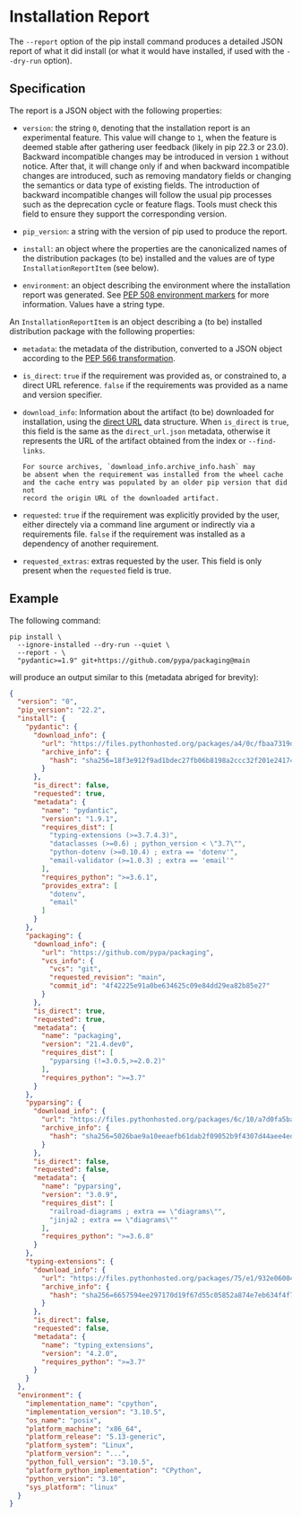 # Installation Report

The `--report` option of the pip install command produces a detailed JSON report of what
it did install (or what it would have installed, if used with the `--dry-run` option).

## Specification

The report is a JSON object with the following properties:

- `version`: the string `0`, denoting that the installation report is an experimental
  feature. This value will change to `1`, when the feature is deemed stable after
  gathering user feedback (likely in pip 22.3 or 23.0). Backward incompatible changes
  may be introduced in version `1` without notice. After that, it will change only if
  and when backward incompatible changes are introduced, such as removing mandatory
  fields or changing the semantics or data type of existing fields. The introduction of
  backward incompatible changes will follow the usual pip processes such as the
  deprecation cycle or feature flags. Tools must check this field to ensure they support
  the corresponding version.

- `pip_version`: a string with the version of pip used to produce the report.
- `install`: an object where the properties are the canonicalized names of the
  distribution packages (to be) installed and the values are of type
  `InstallationReportItem` (see below).
- `environment`: an object describing the environment where the installation report was
  generated. See [PEP 508 environment
  markers](https://peps.python.org/pep-0508/#environment-markers) for more information.
  Values have a string type.

An `InstallationReportItem` is an object describing a (to be) installed distribution
package with the following properties:

- `metadata`: the metadata of the distribution, converted to a JSON object according to
  the [PEP 566
  transformation](https://www.python.org/dev/peps/pep-0566/#json-compatible-metadata).

- `is_direct`: `true` if the requirement was provided as, or constrained to, a direct
  URL reference. `false` if the requirements was provided as a name and version
  specifier.

- `download_info`: Information about the artifact (to be) downloaded for installation,
  using the [direct
  URL](https://packaging.python.org/en/latest/specifications/direct-url/) data
  structure. When `is_direct` is `true`, this field is the same as the `direct_url.json`
  metadata, otherwise it represents the URL of the artifact obtained from the index or
  `--find-links`.

  ```{note}
  For source archives, `download_info.archive_info.hash` may
  be absent when the requirement was installed from the wheel cache
  and the cache entry was populated by an older pip version that did not
  record the origin URL of the downloaded artifact.
  ```

- `requested`: `true` if the requirement was explicitly provided by the user, either
  directely via a command line argument or indirectly via a requirements file. `false`
  if the requirement was installed as a dependency of another requirement.

- `requested_extras`: extras requested by the user. This field is only present when the
  `requested` field is true.

## Example

The following command:

```console
pip install \
  --ignore-installed --dry-run --quiet \
  --report - \
  "pydantic>=1.9" git+https://github.com/pypa/packaging@main
```

will produce an output similar to this (metadata abriged for brevity):

```json
{
  "version": "0",
  "pip_version": "22.2",
  "install": {
    "pydantic": {
      "download_info": {
        "url": "https://files.pythonhosted.org/packages/a4/0c/fbaa7319dcb5eecd3484686eb5a5c5702a6445adb566f01aee6de3369bc4/pydantic-1.9.1-cp310-cp310-manylinux_2_17_x86_64.manylinux2014_x86_64.whl",
        "archive_info": {
          "hash": "sha256=18f3e912f9ad1bdec27fb06b8198a2ccc32f201e24174cec1b3424dda605a310"
        }
      },
      "is_direct": false,
      "requested": true,
      "metadata": {
        "name": "pydantic",
        "version": "1.9.1",
        "requires_dist": [
          "typing-extensions (>=3.7.4.3)",
          "dataclasses (>=0.6) ; python_version < \"3.7\"",
          "python-dotenv (>=0.10.4) ; extra == 'dotenv'",
          "email-validator (>=1.0.3) ; extra == 'email'"
        ],
        "requires_python": ">=3.6.1",
        "provides_extra": [
          "dotenv",
          "email"
        ]
      }
    },
    "packaging": {
      "download_info": {
        "url": "https://github.com/pypa/packaging",
        "vcs_info": {
          "vcs": "git",
          "requested_revision": "main",
          "commit_id": "4f42225e91a0be634625c09e84dd29ea82b85e27"
        }
      },
      "is_direct": true,
      "requested": true,
      "metadata": {
        "name": "packaging",
        "version": "21.4.dev0",
        "requires_dist": [
          "pyparsing (!=3.0.5,>=2.0.2)"
        ],
        "requires_python": ">=3.7"
      }
    },
    "pyparsing": {
      "download_info": {
        "url": "https://files.pythonhosted.org/packages/6c/10/a7d0fa5baea8fe7b50f448ab742f26f52b80bfca85ac2be9d35cdd9a3246/pyparsing-3.0.9-py3-none-any.whl",
        "archive_info": {
          "hash": "sha256=5026bae9a10eeaefb61dab2f09052b9f4307d44aee4eda64b309723d8d206bbc"
        }
      },
      "is_direct": false,
      "requested": false,
      "metadata": {
        "name": "pyparsing",
        "version": "3.0.9",
        "requires_dist": [
          "railroad-diagrams ; extra == \"diagrams\"",
          "jinja2 ; extra == \"diagrams\""
        ],
        "requires_python": ">=3.6.8"
      }
    },
    "typing-extensions": {
      "download_info": {
        "url": "https://files.pythonhosted.org/packages/75/e1/932e06004039dd670c9d5e1df0cd606bf46e29a28e65d5bb28e894ea29c9/typing_extensions-4.2.0-py3-none-any.whl",
        "archive_info": {
          "hash": "sha256=6657594ee297170d19f67d55c05852a874e7eb634f4f753dbd667855e07c1708"
        }
      },
      "is_direct": false,
      "requested": false,
      "metadata": {
        "name": "typing_extensions",
        "version": "4.2.0",
        "requires_python": ">=3.7"
      }
    }
  },
  "environment": {
    "implementation_name": "cpython",
    "implementation_version": "3.10.5",
    "os_name": "posix",
    "platform_machine": "x86_64",
    "platform_release": "5.13-generic",
    "platform_system": "Linux",
    "platform_version": "...",
    "python_full_version": "3.10.5",
    "platform_python_implementation": "CPython",
    "python_version": "3.10",
    "sys_platform": "linux"
  }
}
```
